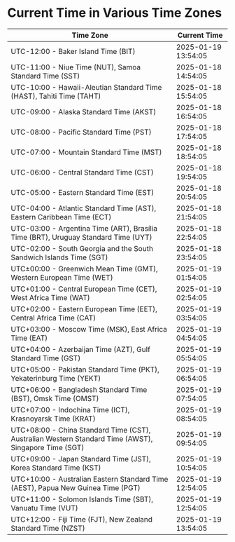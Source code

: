 # Current Time in Various Time Zones

| Time Zone | Current Time |
|-----------|--------------|
| UTC-12:00 - Baker Island Time (BIT) | 2025-01-19 13:54:05 |
| UTC-11:00 - Niue Time (NUT), Samoa Standard Time (SST) | 2025-01-18 14:54:05 |
| UTC-10:00 - Hawaii-Aleutian Standard Time (HAST), Tahiti Time (TAHT) | 2025-01-18 15:54:05 |
| UTC-09:00 - Alaska Standard Time (AKST) | 2025-01-18 16:54:05 |
| UTC-08:00 - Pacific Standard Time (PST) | 2025-01-18 17:54:05 |
| UTC-07:00 - Mountain Standard Time (MST) | 2025-01-18 18:54:05 |
| UTC-06:00 - Central Standard Time (CST) | 2025-01-18 19:54:05 |
| UTC-05:00 - Eastern Standard Time (EST) | 2025-01-18 20:54:05 |
| UTC-04:00 - Atlantic Standard Time (AST), Eastern Caribbean Time (ECT) | 2025-01-18 21:54:05 |
| UTC-03:00 - Argentina Time (ART), Brasília Time (BRT), Uruguay Standard Time (UYT) | 2025-01-18 22:54:05 |
| UTC-02:00 - South Georgia and the South Sandwich Islands Time (SGT) | 2025-01-18 23:54:05 |
| UTC±00:00 - Greenwich Mean Time (GMT), Western European Time (WET) | 2025-01-19 01:54:05 |
| UTC+01:00 - Central European Time (CET), West Africa Time (WAT) | 2025-01-19 02:54:05 |
| UTC+02:00 - Eastern European Time (EET), Central Africa Time (CAT) | 2025-01-19 03:54:05 |
| UTC+03:00 - Moscow Time (MSK), East Africa Time (EAT) | 2025-01-19 04:54:05 |
| UTC+04:00 - Azerbaijan Time (AZT), Gulf Standard Time (GST) | 2025-01-19 05:54:05 |
| UTC+05:00 - Pakistan Standard Time (PKT), Yekaterinburg Time (YEKT) | 2025-01-19 06:54:05 |
| UTC+06:00 - Bangladesh Standard Time (BST), Omsk Time (OMST) | 2025-01-19 07:54:05 |
| UTC+07:00 - Indochina Time (ICT), Krasnoyarsk Time (KRAT) | 2025-01-19 08:54:05 |
| UTC+08:00 - China Standard Time (CST), Australian Western Standard Time (AWST), Singapore Time (SGT) | 2025-01-19 09:54:05 |
| UTC+09:00 - Japan Standard Time (JST), Korea Standard Time (KST) | 2025-01-19 10:54:05 |
| UTC+10:00 - Australian Eastern Standard Time (AEST), Papua New Guinea Time (PGT) | 2025-01-19 12:54:05 |
| UTC+11:00 - Solomon Islands Time (SBT), Vanuatu Time (VUT) | 2025-01-19 12:54:05 |
| UTC+12:00 - Fiji Time (FJT), New Zealand Standard Time (NZST) | 2025-01-19 13:54:05 |
